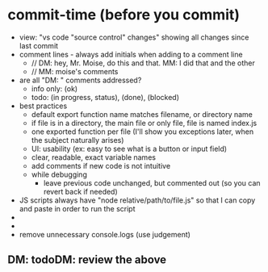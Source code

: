 # commit-time (before you commit)

- view: "vs code "source control" changes" showing all changes since last commit
- comment lines - always add initials when adding to a comment line
  - // DM: hey, Mr. Moise, do this and that. MM: I did that and the other
  - // MM: moise's comments
- are all "DM: " comments addressed?
  - info only: (ok)
  - todo: (in progress, status), (done), (blocked)
- best practices
  - default export function name matches filename, or directory name
  - if file is in a directory, the main file or only file, file is named index.js
  - one exported function per file (I'll show you exceptions later, when the subject naturally arises)
  - UI: usability (ex: easy to see what is a button or input field)
  - clear, readable, exact variable names
  - add comments if new code is not intuitive
  - while debugging
    - leave previous code unchanged, but commented out (so you can revert back if needed)
- JS scripts always have "node relative/path/to/file.js" so that I can copy and paste in order to run the script
-
-
- remove unnecessary console.logs (use judgement)


## DM: todoDM: review the above

